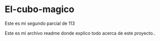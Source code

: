 # El-cubo-magico

Este es mi segundo parcial de 113

Este es mi archivo readme donde explico todo acerca de este proyecto..
